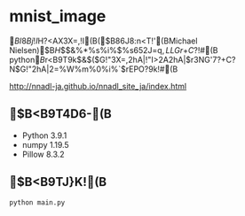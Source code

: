 # mnist_image

$BI8Bj!I%K%e!<%i%k%M%C%H%o!<%/$H?<AX3X=,!I(B($B86J8:n<T!'(BMichael Nielsen)$B$H$$$&%*%s%i%$%s652J=q$,LLGr$+$C$?!#(B  
python$B%W%m%0%i%`$r<B9T$9$k$&$($G!"3X=,2hA|!"I>2A2hA|$r3NG'$7$?$+$C$?$N$G!"2hA|2=%W%m%0%i%`$rEPO?$9$k!#(B  

http://nnadl-ja.github.io/nnadl_site_ja/index.html

## $B<B9T4D6-(B

- Python                  3.9.1
- numpy                   1.19.5
- Pillow                  8.3.2

## $B<B9TJ}K!(B
```
python main.py
```

